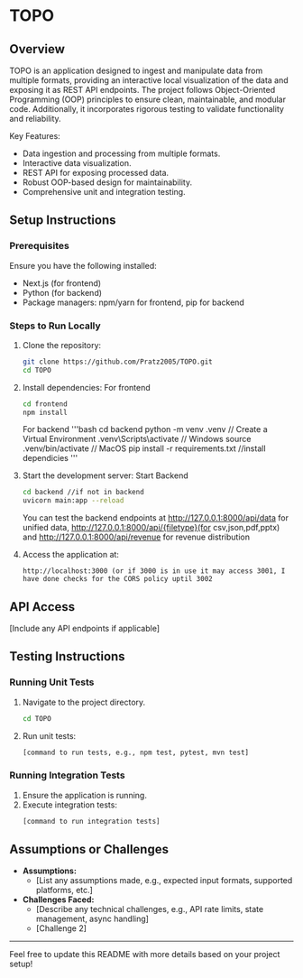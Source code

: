 # TOPO

## Overview
TOPO is an application designed to ingest and manipulate data from multiple formats, providing an interactive local visualization of the data and exposing it as REST API endpoints. The project follows Object-Oriented Programming (OOP) principles to ensure clean, maintainable, and modular code. Additionally, it incorporates rigorous testing to validate functionality and reliability.

Key Features:
- Data ingestion and processing from multiple formats.
- Interactive data visualization.
- REST API for exposing processed data.
- Robust OOP-based design for maintainability.
- Comprehensive unit and integration testing.

## Setup Instructions
### Prerequisites
Ensure you have the following installed:
- Next.js (for frontend)
- Python (for backend)
- Package managers: npm/yarn for frontend, pip for backend

### Steps to Run Locally
1. Clone the repository:
   ```bash
   git clone https://github.com/Pratz2005/TOPO.git
   cd TOPO
   ```
2. Install dependencies:
   For frontend
   ```bash
   cd frontend
   npm install
   ```

   For backend
   '''bash
   cd backend
   python -m venv .venv // Create a Virtual Environment
   .venv\Scripts\activate // Windows
   source .venv/bin/activate // MacOS
   pip install -r requirements.txt //install dependicies
   '''
   
4. Start the development server:
   Start Backend
   ```bash
   cd backend //if not in backend
   uvicorn main:app --reload
   ```

   You can test the backend endpoints at http://127.0.0.1:8000/api/data for unified data, http://127.0.0.1:8000/api/{filetype}(for csv,json,pdf,pptx) and 
   http://127.0.0.1:8000/api/revenue for revenue distribution
6. Access the application at:
   ```
   http://localhost:3000 (or if 3000 is in use it may access 3001, I have done checks for the CORS policy uptil 3002
   ```

## API Access
[Include any API endpoints if applicable]

## Testing Instructions
### Running Unit Tests
1. Navigate to the project directory.
   ```bash
   cd TOPO
   ```
2. Run unit tests:
   ```bash
   [command to run tests, e.g., npm test, pytest, mvn test]
   ```

### Running Integration Tests
1. Ensure the application is running.
2. Execute integration tests:
   ```bash
   [command to run integration tests]
   ```

## Assumptions or Challenges
- **Assumptions:**
  - [List any assumptions made, e.g., expected input formats, supported platforms, etc.]
- **Challenges Faced:**
  - [Describe any technical challenges, e.g., API rate limits, state management, async handling]
  - [Challenge 2]

---
Feel free to update this README with more details based on your project setup!
